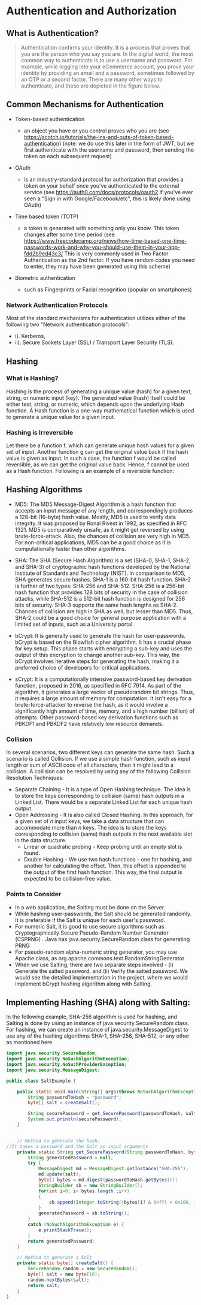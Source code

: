 # Authentication and Authorization

## What is Authentication?
> Authentication confirms your identity. It is a process that proves that you are the person who you say you are. In the digital world, the most common way to authenticate is to use a username and password. For example, while logging into your eCommerce account, you prove your identity by providing an email and a password, sometimes followed by an OTP or a second factor. There are many other ways to authenticate, and these are depicted in the figure below.

## Common Mechanisms for Authentication
- Token-based authentication 
  - an object you have or you control proves who you are (see https://scotch.io/tutorials/the-ins-and-outs-of-token-based-authentication) (note: we do use this later in the form of JWT, but we first authenticate with the username and password, then sending the token on each subsequent request)

- OAuth 
  - is an industry-standard protocol for authorization that provides a token on your behalf once you’ve authenticated to the external service (see https://auth0.com/docs/protocols/oauth2 if you've ever seen a "Sign in with Google/Facebook/etc", this is likely done using OAuth)

- Time based token (TOTP) 
  - a token is generated with something only you know. This token changes after some time period (see https://www.freecodecamp.org/news/how-time-based-one-time-passwords-work-and-why-you-should-use-them-in-your-app-fdd2b9ed43c3/ This is very commonly used in Two Factor Authentication as the 2nd factor. If you have random codes you need to enter, they may have been generated using this scheme)

- Biometric authentication 
  - such as Fingerprints or Facial recognition (popular on smartphones)

 
### Network Authentication Protocols
Most of the standard mechanisms for authentication utilizes either of the following two "Network authentication protocols": 
- i). Kerberos,
- ii). Secure Sockets Layer (SSL) / Transport Layer Security (TLS).

## Hashing

### What is Hashing?
Hashing is the process of generating a unique value (hash) for a given text, string, or numeric input (key). The generated value (hash) itself could be either text, string, or numeric, which depends upon the underlying Hash function. A Hash function is a one-way mathematical function which is used to generate a unique value for a given input.

### Hashing is Irreversible
Let there be a function f, which can generate unique hash values for a given set of input. Another function g can get the original value back if the hash value is given as input. In such a case, the function f would be called reversible, as we can get the original value back. Hence, f cannot be used as a Hash function. Following is an example of a reversible function:

## Hashing Algorithms
- MD5: The MD5 Message-Digest Algorithm is a hash function that accepts an input message of any length, and correspondingly produces a 128-bit (16-byte) hash value. Mostly, MD5 is used to verify data integrity. It was proposed by Ronal Rivest in 1992, as specified in RFC 1321. MD5 is comparatively unsafe, as it might get reversed by using brute-force-attack. Also, the chances of collision are very high in MD5. For non-critical applications, MD5 can be a good choice as it is computationally faster than other algorithms.

- SHA: The SHA (Secure Hash Algorithm) is a set (SHA-0, SHA-1, SHA-2, and SHA-3) of cryptographic hash functions developed by the National Institute of Standards and Technology (NIST). In comparison to MD5, SHA generates secure hashes. SHA-1 is a 160-bit hash function. SHA-2 is further of two types: SHA-256 and SHA-512. SHA-256 is a 256-bit hash function that provides 128 bits of security in the case of collision attacks, while SHA-512 is a 512-bit hash function is designed for 256 bits of security. SHA-3 supports the same hash lengths as SHA-2. Chances of collision are high in SHA as well, but lesser than MD5. Thus, SHA-2 could be a good choice for general purpose application with a limited set of inputs, such as a University portal.

- bCrypt: It is generally used to generate the hash for user-passwords. bCrypt is based on the Blowfish cipher algorithm. It has a crucial phase for key setup. This phase starts with encrypting a sub-key and uses the output of this encryption to change another sub-key. This way, the bCrypt involves iterative steps for generating the hash, making it a preferred choice of developers for critical applications.

- sCrypt: It is a computationally intensive password-based key derivation function, proposed in 2016, as specified in RFC 7914. As part of the algorithm, it generates a large vector of pseudorandom bit strings. Thus, it requires a large amount of memory for computation. It isn't easy for a brute-force-attacker to reverse the hash, as it would involve a significantly high amount of time, memory, and a high number (billion) of attempts. Other password-based key derivation functions such as PBKDF1 and PBKDF2 have relatively low resource demands.

### Collision
In several scenarios, two different keys can generate the same hash. Such a scenario is called Collision. If we use a simple hash function, such as input length or sum of ASCII code of all characters, then it might lead to a collision. A collision can be resolved by using any of the following Collision Resolution Techniques:

- Separate Chaining - It is a type of Open Hashing technique. The idea is to store the keys corresponding to collision (same) hash outputs in a Linked List. There would be a separate Linked List for each unique hash output.
- Open Addressing - It is also called Closed Hashing. In this approach, for a given set of $n$ input keys, we take a data structure that can accommodate more than $n$ keys. The idea is to store the keys corresponding to collision (same) hash outputs in the next available slot in the data structure.
  - Linear or quadratic probing - Keep probing until an empty slot is found.
  - Double Hashing - We use two hash functions - one for hashing, and another for calculating the offset. Then, this offset is appended to the output of the first hash function. This way, the final output is expected to be collision-free value.

### Points to Consider
- In a web application, the Salting must be done on the Server.
- While hashing user-passwords, the Salt should be generated randomly. It is preferable if the Salt is unique for each user's password.
- For numeric Salt, it is good to use secure algorithms such as Cryptographically Secure Pseudo-Random Number Generator (CSPRNG) . Java has java.security.SecureRandom class for generating PRNG
- For pseudo-random alpha-numeric string generator, you may use Apache class, as org.apache.commons.text.RandomStringGenerator
- When we use Salting, there are two separate steps involved - (i) Generate the salted password, and (ii) Verify the salted password. We would see the detailed implementation in the project, where we would implement bCrypt hashing algorithm along with Salting.

## Implementing Hashing (SHA) along with Salting:
In the following example, SHA-256 algorithm is used for hashing, and Salting is done by using an instance of java.security.SecureRandom class. For hashing, we can create an instance of java.security.MessageDigest to use any of the hashing algorithms SHA-1, SHA-256, SHA-512, or any other as mentioned here.
```java
import java.security.SecureRandom;
import java.security.NoSuchAlgorithmException;
import java.security.NoSuchProviderException;
import java.security.MessageDigest;

public class SaltExample {

    public static void main(String[] args)throws NoSuchAlgorithmException, NoSuchProviderException {
        String passwordToHash = "password";
        byte[] salt = createSalt();

        String securePassword = get_SecurePassword(passwordToHash, salt);
        System.out.println(securePassword);
    }


    // Method to generate the hash. 
//It takes a password and the Salt as input arguments
    private static String get_SecurePassword(String passwordToHash, byte[] salt){
        String generatedPassword = null;
        try {
            MessageDigest md = MessageDigest.getInstance("SHA-256");
            md.update(salt);
            byte[] bytes = md.digest(passwordToHash.getBytes());
            StringBuilder sb = new StringBuilder();
            for(int i=0; i< bytes.length ;i++)
            {
                sb.append(Integer.toString((bytes[i] & 0xff) + 0x100, 16).substring(1));
            }
            generatedPassword = sb.toString();
        }
        catch (NoSuchAlgorithmException e) {
            e.printStackTrace();
        }
        return generatedPassword;
    }

    // Method to generate a Salt
    private static byte[] createSalt() {
        SecureRandom random = new SecureRandom();
        byte[] salt = new byte[16];
        random.nextBytes(salt);
        return salt;
    }
}
```
